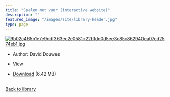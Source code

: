 ```yaml
---
title: "Spelen met vuur (interactive website)"
description: ""
featured_image: "/images/site/library-header.jpg"
type: page
---
```


<a href="" target="_blank">![9b02c465b1e7e9ddf363ec2e0581c22b1dd0d5ee3c85c862940ea07cd2574eb1.jpg](/images/library/9b02c465b1e7e9ddf363ec2e0581c22b1dd0d5ee3c85c862940ea07cd2574eb1.jpg)</a>
* Author: David Douwes
* <a href="" target="_blank">View</a>

* [Download]() (6.42 MB)

<br />[Back to library](/library/)
